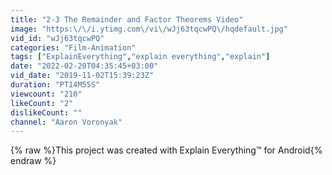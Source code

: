 ```yaml
---
title: "2-3 The Remainder and Factor Theorems Video"
image: "https:\/\/i.ytimg.com\/vi\/wJj63tqcwPQ\/hqdefault.jpg"
vid_id: "wJj63tqcwPQ"
categories: "Film-Animation"
tags: ["ExplainEverything","explain everything","explain"]
date: "2022-02-20T04:35:45+03:00"
vid_date: "2019-11-02T15:39:23Z"
duration: "PT14M55S"
viewcount: "210"
likeCount: "2"
dislikeCount: ""
channel: "Aaron Voronyak"
---
```

{% raw %}This project was created with Explain Everything™ for Android{% endraw %}
